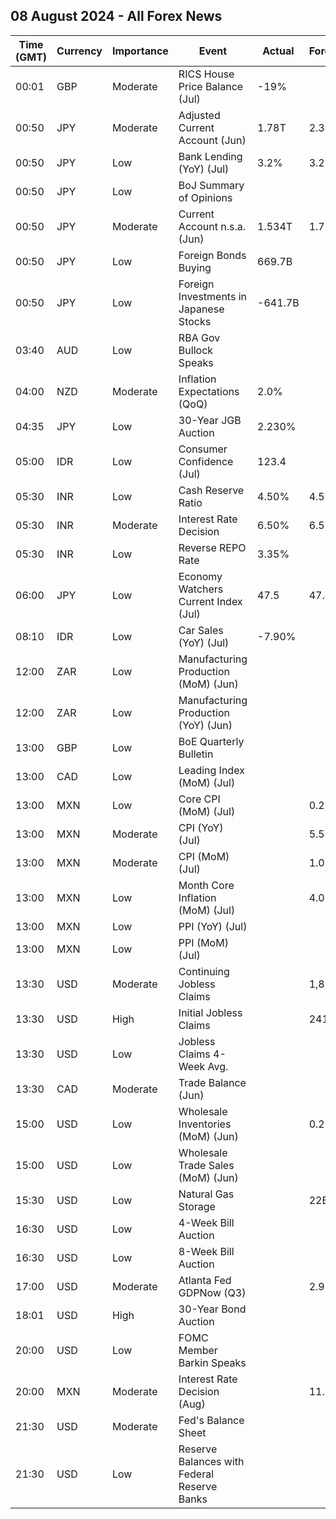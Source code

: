 ## 08 August 2024 - All Forex News

| Time (GMT) | Currency | Importance | Event | Actual | Forecast | Previous |
|------|----------|------------|-------|--------|----------|----------|
| 00:01 | GBP | Moderate | RICS House Price Balance (Jul) | -19% |  | -17% |
| 00:50 | JPY | Moderate | Adjusted Current Account (Jun) | 1.78T | 2.34T | 2.41T |
| 00:50 | JPY | Low | Bank Lending (YoY) (Jul) | 3.2% | 3.2% | 3.2% |
| 00:50 | JPY | Low | BoJ Summary of Opinions |  |  |  |
| 00:50 | JPY | Moderate | Current Account n.s.a. (Jun) | 1.534T | 1.790T | 2.850T |
| 00:50 | JPY | Low | Foreign Bonds Buying | 669.7B |  | -694.7B |
| 00:50 | JPY | Low | Foreign Investments in Japanese Stocks | -641.7B |  | -612.9B |
| 03:40 | AUD | Low | RBA Gov Bullock Speaks |  |  |  |
| 04:00 | NZD | Moderate | Inflation Expectations (QoQ) | 2.0% |  | 2.3% |
| 04:35 | JPY | Low | 30-Year JGB Auction | 2.230% |  | 2.190% |
| 05:00 | IDR | Low | Consumer Confidence (Jul) | 123.4 |  | 123.3 |
| 05:30 | INR | Low | Cash Reserve Ratio | 4.50% | 4.50% | 4.50% |
| 05:30 | INR | Moderate | Interest Rate Decision | 6.50% | 6.50% | 6.50% |
| 05:30 | INR | Low | Reverse REPO Rate | 3.35% |  | 3.35% |
| 06:00 | JPY | Low | Economy Watchers Current Index (Jul) | 47.5 | 47.4 | 47.0 |
| 08:10 | IDR | Low | Car Sales (YoY) (Jul) | -7.90% |  | -11.80% |
| 12:00 | ZAR | Low | Manufacturing Production (MoM) (Jun) |  |  | -3.2% |
| 12:00 | ZAR | Low | Manufacturing Production (YoY) (Jun) |  |  | -0.6% |
| 13:00 | GBP | Low | BoE Quarterly Bulletin |  |  |  |
| 13:00 | CAD | Low | Leading Index (MoM) (Jul) |  |  | 0.15% |
| 13:00 | MXN | Low | Core CPI (MoM) (Jul) |  | 0.29% | 0.22% |
| 13:00 | MXN | Moderate | CPI (YoY) (Jul) |  | 5.57% | 4.98% |
| 13:00 | MXN | Moderate | CPI (MoM) (Jul) |  | 1.02% | 0.38% |
| 13:00 | MXN | Low | Month Core Inflation (MoM) (Jul) |  | 4.02% | 4.13% |
| 13:00 | MXN | Low | PPI (YoY) (Jul) |  |  | 5.10% |
| 13:00 | MXN | Low | PPI (MoM) (Jul) |  |  | 1.40% |
| 13:30 | USD | Moderate | Continuing Jobless Claims |  | 1,870K | 1,877K |
| 13:30 | USD | High | Initial Jobless Claims |  | 241K | 249K |
| 13:30 | USD | Low | Jobless Claims 4-Week Avg. |  |  | 238.00K |
| 13:30 | CAD | Moderate | Trade Balance (Jun) |  |  | -1.93B |
| 15:00 | USD | Low | Wholesale Inventories (MoM) (Jun) |  | 0.2% | 0.2% |
| 15:00 | USD | Low | Wholesale Trade Sales (MoM) (Jun) |  |  | 0.4% |
| 15:30 | USD | Low | Natural Gas Storage |  | 22B | 18B |
| 16:30 | USD | Low | 4-Week Bill Auction |  |  | 5.285% |
| 16:30 | USD | Low | 8-Week Bill Auction |  |  | 5.230% |
| 17:00 | USD | Moderate | Atlanta Fed GDPNow (Q3) |  | 2.9% | 2.9% |
| 18:01 | USD | High | 30-Year Bond Auction |  |  | 4.405% |
| 20:00 | USD | Low | FOMC Member Barkin Speaks |  |  |  |
| 20:00 | MXN | Moderate | Interest Rate Decision (Aug) |  | 11.00% | 11.00% |
| 21:30 | USD | Moderate | Fed's Balance Sheet |  |  | 7,178B |
| 21:30 | USD | Low | Reserve Balances with Federal Reserve Banks |  |  | 3.179T |
